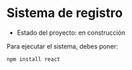 <h1> Sistema de registro </h1>

- Estado del proyecto: en construcción

Para ejecutar el sistema, debes poner:

```npm install react```
